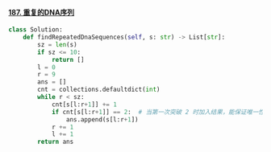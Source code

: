 #### [187. 重复的DNA序列](https://leetcode-cn.com/problems/repeated-dna-sequences/)

```python
class Solution:
    def findRepeatedDnaSequences(self, s: str) -> List[str]:
        sz = len(s)
        if sz <= 10:
            return []
        l = 0
        r = 9
        ans = []
        cnt = collections.defaultdict(int)
        while r < sz:
            cnt[s[l:r+1]] += 1
            if cnt[s[l:r+1]] == 2:  # 当第一次突破 2 时加入结果，能保证唯一性
                ans.append(s[l:r+1])
            r += 1
            l += 1
        return ans
```


